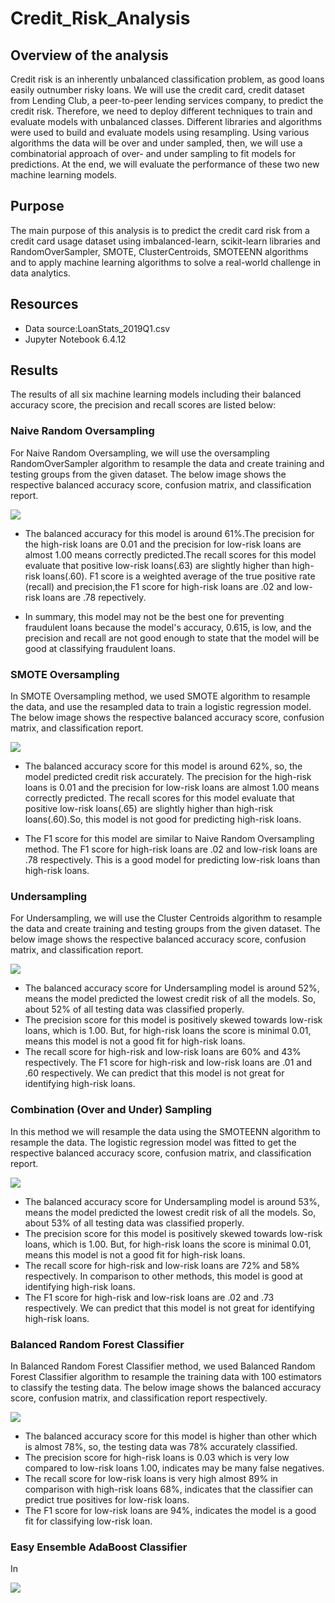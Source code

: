 # Credit_Risk_Analysis

## Overview of the analysis

Credit risk is an inherently unbalanced classification problem, as good loans easily outnumber risky loans. We will use the credit card, credit dataset from Lending Club, a peer-to-peer lending services company, to predict the credit risk. Therefore, we need to deploy different techniques to train and evaluate models with unbalanced classes. Different libraries and algorithms were used to build and evaluate models using resampling. Using various algorithms the data will be over and under sampled, then, we will use a combinatorial approach of over- and under sampling to fit models for predictions. At the end, we will evaluate the performance of these two new machine learning models.

## Purpose

The main purpose of this analysis is to predict the credit card risk from a credit card usage dataset using imbalanced-learn, scikit-learn libraries and RandomOverSampler, SMOTE, ClusterCentroids, SMOTEENN algorithms and to apply machine learning algorithms to solve a real-world challenge in data analytics.

## Resources

- Data source:LoanStats_2019Q1.csv
- Jupyter Notebook 6.4.12

## Results

The results of all six machine learning models including their balanced accuracy score, the precision and recall scores are listed below:

### Naive Random Oversampling

For Naive Random Oversampling, we will use the oversampling RandomOverSampler algorithm to resample the data and create training and testing groups from the given dataset. The below image shows the respective balanced accuracy score, confusion matrix, and classification report.

![](https://github.com/akthersr/Credit_Risk_Analysis/blob/main/Resources/Naive.png)

- The balanced accuracy for this model is around 61%.The precision for the high-risk loans are 0.01 and the precision for low-risk loans are almost 1.00 means correctly predicted.The recall scores for this model evaluate that positive low-risk loans(.63) are slightly higher than high-risk loans(.60). F1 score is a weighted average of the true positive rate (recall) and precision,the F1 score for high-risk loans are .02 and low-risk loans are .78 repectively.

- In summary, this model may not be the best one for preventing fraudulent loans because the model's accuracy, 0.615, is low, and the precision and recall are not good enough to state that the model will be good at classifying fraudulent loans.

### SMOTE Oversampling

In SMOTE Oversampling method, we used SMOTE algorithm to resample the data, and use the resampled data to train a logistic regression model. The below image shows the respective balanced accuracy score, confusion matrix, and classification report.

![](https://github.com/akthersr/Credit_Risk_Analysis/blob/main/Resources/smote.png)

- The balanced accuracy score for this model is around 62%, so, the model predicted credit risk accurately. The precision for the high-risk loans is 0.01 and the precision for low-risk loans are almost 1.00 means correctly predicted. The recall scores for this model evaluate that positive low-risk loans(.65) are slightly higher than high-risk loans(.60).So, this model is not good for predicting high-risk loans.

- The F1 score for this model are similar to Naive Random Oversampling method. The F1 score for high-risk loans are .02 and low-risk loans are .78 respectively. This is a good model for predicting low-risk loans than high-risk loans.

### Undersampling

 For Undersampling, we will use the Cluster Centroids algorithm to resample the data and create training and testing groups from the given dataset. The below image shows the respective balanced accuracy score, confusion matrix, and classification report.

![](https://github.com/akthersr/Credit_Risk_Analysis/blob/main/Resources/cluster.png)

- The balanced accuracy score for Undersampling model is around 52%, means the model predicted the lowest credit risk of all the models. So, about 52% of all testing data was classified properly.
- The precision score for this model is positively skewed towards low-risk loans, which is 1.00. But, for high-risk loans the score is minimal 0.01, means this model is not a good fit for high-risk loans.
- The recall score for high-risk and low-risk loans are 60% and 43% respectively. The F1 score for high-risk and low-risk loans are .01 and .60 respectively. We can predict that this model is not great for identifying high-risk loans.

### Combination (Over and Under) Sampling

In this method we will resample the data using the SMOTEENN algorithm to resample the data. The logistic regression model was fitted to get the respective balanced accuracy score, confusion matrix, and classification report.

![](https://github.com/akthersr/Credit_Risk_Analysis/blob/main/Resources/SMOTEENN.png)

- The balanced accuracy score for Undersampling model is around 53%, means the model predicted the lowest credit risk of all the models. So, about 53% of all testing data was classified properly.
- The precision score for this model is positively skewed towards low-risk loans, which is 1.00. But, for high-risk loans the score is minimal 0.01, means this model is not a good fit for high-risk loans.
- The recall score for high-risk and low-risk loans are 72% and 58% respectively. In comparison to other methods, this model is good at identifying high-risk loans.
- The F1 score for high-risk and low-risk loans are .02 and .73 respectively. We can predict that this model is not great for identifying high-risk loans.

### Balanced Random Forest Classifier

In Balanced Random Forest Classifier method, we used Balanced Random Forest Classifier algorithm to resample the training data with 100 estimators to classify the testing data. The below image shows the balanced accuracy score, confusion matrix, and classification report respectively.

![](https://github.com/akthersr/Credit_Risk_Analysis/blob/main/Resources/random%20forest.png)

- The balanced accuracy score for this model is higher than other which is almost 78%, so, the testing data was 78% accurately classified.
- The precision score for high-risk loans is 0.03 which is very low compared to low-risk loans 1.00, indicates may be many false negatives.
- The recall score for low-risk loans is very high almost 89% in comparison with high-risk loans 68%, indicates that the classifier can predict true positives for low-risk loans.
- The F1 score for low-risk loans are 94%, indicates the model is a good fit for classifying low-risk loan.

### Easy Ensemble AdaBoost Classifier

In

![](https://github.com/akthersr/Credit_Risk_Analysis/blob/main/Resources/ADA.png)
